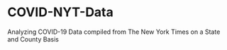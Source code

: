 # COVID-NYT-Data
Analyzing COVID-19 Data compiled from The New York Times on a State and County Basis


